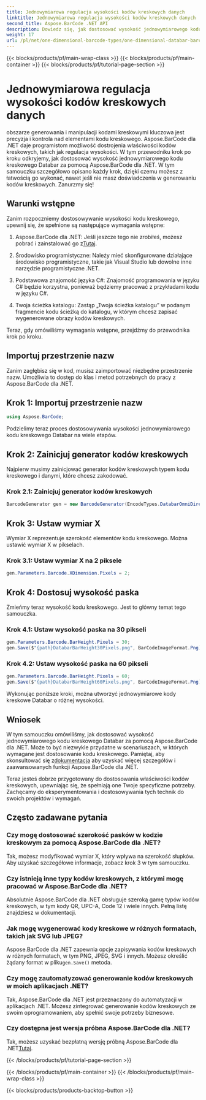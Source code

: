 ```yaml
---
title: Jednowymiarowa regulacja wysokości kodów kreskowych danych
linktitle: Jednowymiarowa regulacja wysokości kodów kreskowych danych
second_title: Aspose.BarCode .NET API
description: Dowiedz się, jak dostosować wysokość jednowymiarowego kodu kreskowego Databar za pomocą Aspose.BarCode dla .NET. Twórz niestandardowe kody kreskowe w kilku prostych krokach. Poznaj moc dostosowywania kodów kreskowych.
weight: 17
url: /pl/net/one-dimensional-barcode-types/one-dimensional-databar-barcode-height-adjustment/
---
```


{{< blocks/products/pf/main-wrap-class >}}
{{< blocks/products/pf/main-container >}}
{{< blocks/products/pf/tutorial-page-section >}}

# Jednowymiarowa regulacja wysokości kodów kreskowych danych


obszarze generowania i manipulacji kodami kreskowymi kluczowa jest precyzja i kontrola nad elementami kodu kreskowego. Aspose.BarCode dla .NET daje programistom możliwość dostrojenia właściwości kodów kreskowych, takich jak regulacja wysokości. W tym przewodniku krok po kroku odkryjemy, jak dostosować wysokość jednowymiarowego kodu kreskowego Databar za pomocą Aspose.BarCode dla .NET. W tym samouczku szczegółowo opisano każdy krok, dzięki czemu możesz z łatwością go wykonać, nawet jeśli nie masz doświadczenia w generowaniu kodów kreskowych. Zanurzmy się!

## Warunki wstępne

Zanim rozpoczniemy dostosowywanie wysokości kodu kreskowego, upewnij się, że spełnione są następujące wymagania wstępne:

1.  Aspose.BarCode dla .NET: Jeśli jeszcze tego nie zrobiłeś, możesz pobrać i zainstalować go z[Tutaj](https://releases.aspose.com/barcode/net/).

2. Środowisko programistyczne: Należy mieć skonfigurowane działające środowisko programistyczne, takie jak Visual Studio lub dowolne inne narzędzie programistyczne .NET.

3. Podstawowa znajomość języka C#: Znajomość programowania w języku C# będzie korzystna, ponieważ będziemy pracować z przykładami kodu w języku C#.

4. Twoja ścieżka katalogu: Zastąp „Twoja ścieżka katalogu” w podanym fragmencie kodu ścieżką do katalogu, w którym chcesz zapisać wygenerowane obrazy kodów kreskowych.

Teraz, gdy omówiliśmy wymagania wstępne, przejdźmy do przewodnika krok po kroku.

## Importuj przestrzenie nazw

Zanim zagłębisz się w kod, musisz zaimportować niezbędne przestrzenie nazw. Umożliwia to dostęp do klas i metod potrzebnych do pracy z Aspose.BarCode dla .NET.

## Krok 1: Importuj przestrzenie nazw
```csharp
using Aspose.BarCode;
```

Podzielimy teraz proces dostosowywania wysokości jednowymiarowego kodu kreskowego Databar na wiele etapów.

## Krok 2: Zainicjuj generator kodów kreskowych

Najpierw musimy zainicjować generator kodów kreskowych typem kodu kreskowego i danymi, które chcesz zakodować.

### Krok 2.1: Zainicjuj generator kodów kreskowych
```csharp
BarcodeGenerator gen = new BarcodeGenerator(EncodeTypes.DatabarOmniDirectional, "(01)12345678901231");
```

## Krok 3: Ustaw wymiar X

Wymiar X reprezentuje szerokość elementów kodu kreskowego. Można ustawić wymiar X w pikselach.

### Krok 3.1: Ustaw wymiar X na 2 piksele
```csharp
gen.Parameters.Barcode.XDimension.Pixels = 2;
```

## Krok 4: Dostosuj wysokość paska

Zmieńmy teraz wysokość kodu kreskowego. Jest to główny temat tego samouczka.

### Krok 4.1: Ustaw wysokość paska na 30 pikseli
```csharp
gen.Parameters.Barcode.BarHeight.Pixels = 30;
gen.Save($"{path}DatabarBarHeight30Pixels.png", BarCodeImageFormat.Png);
```

### Krok 4.2: Ustaw wysokość paska na 60 pikseli
```csharp
gen.Parameters.Barcode.BarHeight.Pixels = 60;
gen.Save($"{path}DatabarBarHeight60Pixels.png", BarCodeImageFormat.Png);
```

Wykonując poniższe kroki, można utworzyć jednowymiarowe kody kreskowe Databar o różnej wysokości.

## Wniosek

 W tym samouczku omówiliśmy, jak dostosować wysokość jednowymiarowego kodu kreskowego Databar za pomocą Aspose.BarCode dla .NET. Może to być niezwykle przydatne w scenariuszach, w których wymagane jest dostosowanie kodu kreskowego. Pamiętaj, aby skonsultować się z[dokumentacja](https://reference.aspose.com/barcode/net/) aby uzyskać więcej szczegółów i zaawansowanych funkcji Aspose.BarCode dla .NET.

Teraz jesteś dobrze przygotowany do dostosowania właściwości kodów kreskowych, upewniając się, że spełniają one Twoje specyficzne potrzeby. Zachęcamy do eksperymentowania i dostosowywania tych technik do swoich projektów i wymagań.

## Często zadawane pytania

### Czy mogę dostosować szerokość pasków w kodzie kreskowym za pomocą Aspose.BarCode dla .NET?
Tak, możesz modyfikować wymiar X, który wpływa na szerokość słupków. Aby uzyskać szczegółowe informacje, zobacz krok 3 w tym samouczku.

### Czy istnieją inne typy kodów kreskowych, z którymi mogę pracować w Aspose.BarCode dla .NET?
Absolutnie Aspose.BarCode dla .NET obsługuje szeroką gamę typów kodów kreskowych, w tym kody QR, UPC-A, Code 12 i wiele innych. Pełną listę znajdziesz w dokumentacji.

### Jak mogę wygenerować kody kreskowe w różnych formatach, takich jak SVG lub JPEG?
 Aspose.BarCode dla .NET zapewnia opcje zapisywania kodów kreskowych w różnych formatach, w tym PNG, JPEG, SVG i innych. Możesz określić żądany format w pliku`gen.Save()` metoda.

### Czy mogę zautomatyzować generowanie kodów kreskowych w moich aplikacjach .NET?
Tak, Aspose.BarCode dla .NET jest przeznaczony do automatyzacji w aplikacjach .NET. Możesz zintegrować generowanie kodów kreskowych ze swoim oprogramowaniem, aby spełnić swoje potrzeby biznesowe.

### Czy dostępna jest wersja próbna Aspose.BarCode dla .NET?
 Tak, możesz uzyskać bezpłatną wersję próbną Aspose.BarCode dla .NET[Tutaj](https://releases.aspose.com/).

{{< /blocks/products/pf/tutorial-page-section >}}

{{< /blocks/products/pf/main-container >}}
{{< /blocks/products/pf/main-wrap-class >}}

{{< blocks/products/products-backtop-button >}}
